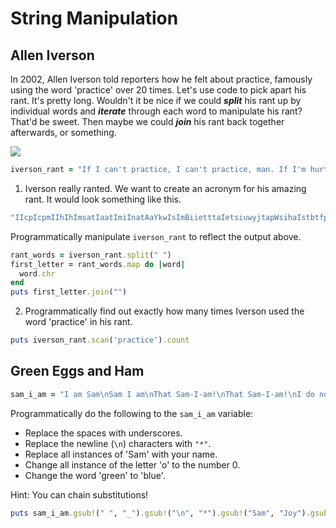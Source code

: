 # String Manipulation

## Allen Iverson

In 2002, Allen Iverson told reporters how he felt about practice, famously using the word 'practice' over 20 times. Let's use code to pick apart his rant. It's pretty long. Wouldn't it be nice if we could ***split*** his rant up by individual words and ***iterate*** through each word to manipulate his rant? That'd be sweet. Then maybe we could ***join*** his rant back together afterwards, or something.

<img src="http://ballertainment.com/wp-content/uploads/2012/12/Allen_Iverson_Practice.jpg">

```ruby
iverson_rant = "If I can't practice, I can't practice, man. If I'm hurt, I'm hurt. I mean simple as that. It ain't about that. I mean it's, it's not about that at all. You know what I'm saying. I mean, but it's, it's easy to, to talk about. It's easy to sum it up when you're just talking about practice. We're sitting in here, and I'm supposed to be the franchise player, and we in here talking about practice. I mean, listen, we're talking about practice, not a game, not a game, not a game, we talking about practice. Not a game. Not, not. Not the game that I go out there and die for and play every game like it's my last. Not the game, but we're talking about practice, man. I mean, how silly is that? And we talking about practice. I know I'm supposed to be there. I know I'm supposed to lead by example. I know that, and I'm not, I'm not shoving it aside, you know, like it don't mean anything. I know it's important, I do. I honestly do. But we're talking about practice, man. What are we talking about? We're talking about practice, man."
```

1. Iverson really ranted. We want to create an acronym for his amazing rant. It would look something like this.

```ruby
"IIcpIcpmIIhIhImsatIaatImiInatAaYkwIsImBiietttaIetsiuwyjtapWsihaIstbtfpawihtapImlwtapnagnagnagwtapNagNnNtgtIgotadfapeglimlNtgbwtapmImhsitAwtapIkIstbtIkIstlbeIktAinInsiayklidmaIkiiIdIhdBwtapmWawtaWtapm"
```

Programmatically manipulate `iverson_rant` to reflect the output above.

```ruby
rant_words = iverson_rant.split(" ")
first_letter = rant_words.map do |word|
  word.chr
end
puts first_letter.join("")
```

2. Programmatically find out exactly how many times Iverson used the word 'practice' in his rant.

```ruby
puts iverson_rant.scan('practice').count
```

## Green Eggs and Ham

```ruby
sam_i_am = "I am Sam\nSam I am\nThat Sam-I-am!\nThat Sam-I-am!\nI do not like that Sam-I-am!\nDo you like green eggs and ham?\nI do not like them, Sam-I-am.\nI do not like\ngreen eggs and ham."
```

Programmatically do the following to the `sam_i_am` variable:
* Replace the spaces with underscores.
* Replace the newline (`\n`) characters with `"*"`.
* Replace all instances of 'Sam' with your name.
* Change all instance of the letter 'o' to the number 0.
* Change the word 'green' to 'blue'.

Hint: You can chain substitutions!

```ruby
puts sam_i_am.gsub!(" ", "_").gsub!("\n", "*").gsub!("Sam", "Joy").gsub!("o", "0").gsub!("green", "blue")
```
